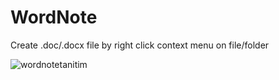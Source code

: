 # WordNote
Create .doc/.docx file by right click context menu on file/folder 

![wordnotetanitim](https://user-images.githubusercontent.com/8255252/53514308-7e6e1000-3ad8-11e9-99d3-a70256630fda.jpg)
